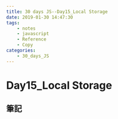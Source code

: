```yaml
---
title: 30 days JS--Day15_Local Storage
date: 2019-01-30 14:47:30
tags:
    - notes
    - javascript
    - Reference
    - Copy
categories:
    - 30_days_JS
---
```

# Day15_Local Storage

## 筆記


